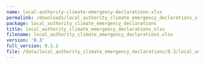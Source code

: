 ```yaml
---
name: local-authority-climate-emergency-declarations-xlsx
permalink: /downloads/local_authority_climate_emergency_declarations_xlsx/0_3
package: local_authority_climate_emergency_declarations
title: local_authority_climate_emergency_declarations_xlsx
filename: local_authority_climate_emergency_declarations.xlsx
version: '0.3'
full_version: 0.3.2
file: /data/local_authority_climate_emergency_declarations/0.3/local_authority_climate_emergency_declarations.xlsx
---
```

